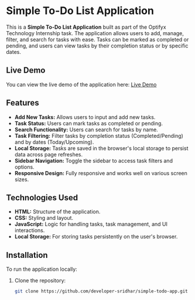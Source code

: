 # Simple To-Do List Application

This is a **Simple To-Do List Application** built as part of the Optifyx Technology Internship task. The application allows users to add, manage, filter, and search for tasks with ease. Tasks can be marked as completed or pending, and users can view tasks by their completion status or by specific dates.

## Live Demo
You can view the live demo of the application here: [Live Demo](https://simpletodolistapplication.vercel.app/)

## Features
- **Add New Tasks:** Allows users to input and add new tasks.
- **Task Status:** Users can mark tasks as completed or pending.
- **Search Functionality:** Users can search for tasks by name.
- **Task Filtering:** Filter tasks by completion status (Completed/Pending) and by dates (Today/Upcoming).
- **Local Storage:** Tasks are saved in the browser's local storage to persist data across page refreshes.
- **Sidebar Navigation:** Toggle the sidebar to access task filters and options.
- **Responsive Design:** Fully responsive and works well on various screen sizes.

## Technologies Used
- **HTML:** Structure of the application.
- **CSS:** Styling and layout.
- **JavaScript:** Logic for handling tasks, task management, and UI interactions.
- **Local Storage:** For storing tasks persistently on the user's browser.

## Installation

To run the application locally:

1. Clone the repository:
   ```bash
   git clone https://github.com/developer-sridhar/simple-todo-app.git
